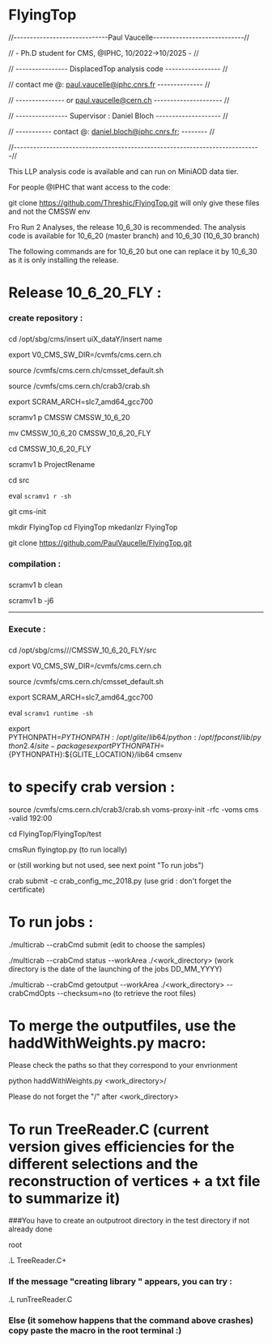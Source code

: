 # FlyingTop
//-----------------------------Paul Vaucelle----------------------------//

//   -  Ph.D student for CMS, @IPHC, 10/2022->10/2025    -   //

//   ----------------           DisplacedTop analysis code      -----------------           //

// contact me @: paul.vaucelle@iphc.cnrs.fr -------------- //

// --------------- or paul.vaucelle@cern.ch      ---------------------      //

// ---------------- Supervisor : Daniel Bloch  --------------------   //

// ----------- contact @: <daniel.bloch@iphc.cnrs.fr>; -------- //

//----------------------------------------------------------------------------//

This LLP analysis code is available and can run on MiniAOD data tier.

For people @IPHC that want access to the code:

git clone https://github.com/Threshic/FlyingTop.git will only give these files and not the CMSSW env

Fro Run 2 Analyses, the release 10_6_30 is recommended. The analysis code is available for 10_6_20 (master branch)
and 10_6_30 (10_6_30 branch)

The following commands are for 10_6_20 but one can replace it by 10_6_30 as it is only installing the release.

# Release 10_6_20_FLY : 

###
### create repository :
###

cd /opt/sbg/cms/insert uiX_dataY/insert name

export V0_CMS_SW_DIR=/cvmfs/cms.cern.ch

source /cvmfs/cms.cern.ch/cmsset_default.sh

source /cvmfs/cms.cern.ch/crab3/crab.sh 

export SCRAM_ARCH=slc7_amd64_gcc700

scramv1 p CMSSW CMSSW_10_6_20

mv CMSSW_10_6_20 CMSSW_10_6_20_FLY

cd CMSSW_10_6_20_FLY

scramv1 b ProjectRename

cd src

eval  `scramv1 r -sh`

git cms-init

mkdir FlyingTop
cd FlyingTop
mkedanlzr FlyingTop

git clone https://github.com/PaulVaucelle/FlyingTop.git


###
### compilation :
###

scramv1 b clean

scramv1 b -j6 

-----------------------------------

###
### Execute :
###

cd /opt/sbg/cms/<insert uiX_dataY>/<insert name>/CMSSW_10_6_20_FLY/src

export V0_CMS_SW_DIR=/cvmfs/cms.cern.ch

source /cvmfs/cms.cern.ch/cmsset_default.sh

export SCRAM_ARCH=slc7_amd64_gcc700

eval `scramv1 runtime -sh`

export PYTHONPATH=$PYTHONPATH:/opt/glite/lib64/python:/opt/fpconst/lib/python2.4/site-packages
export PYTHONPATH=${PYTHONPATH}:${GLITE_LOCATION}/lib64
cmsenv

# to specify crab version :
source /cvmfs/cms.cern.ch/crab3/crab.sh 
voms-proxy-init -rfc -voms cms -valid 192:00

cd FlyingTop/FlyingTop/test

cmsRun flyingtop.py (to run locally)
  
 or (still working but not used, see next point "To run jobs")
  
 crab submit -c crab_config_mc_2018.py (use grid : don't forget the certificate)
 
# To run jobs :

./multicrab --crabCmd submit  (edit to choose the samples)

./multicrab --crabCmd status --workArea ./<work_directory>   (work directory is the date of the launching of the jobs DD_MM_YYYY)

./multicrab --crabCmd getoutput --workArea ./<work_directory> --crabCmdOpts --checksum=no  (to retrieve the root files)

# To merge the outputfiles, use the haddWithWeights.py macro:

Please check the paths so that they correspond to your envrionment

python haddWithWeights.py <work_directory>/

Please do not forget the "/" after <work_directory>

# To run TreeReader.C (current version gives efficiencies for the different selections and the reconstruction of vertices + a txt file to summarize it)

###You have to create an outputroot directory in the test directory if not already done

root

.L TreeReader.C+

### If the message "creating library " appears, you can try :

.L runTreeReader.C

### Else (it somehow happens that the command above crashes) copy paste the macro in the root terminal :)






